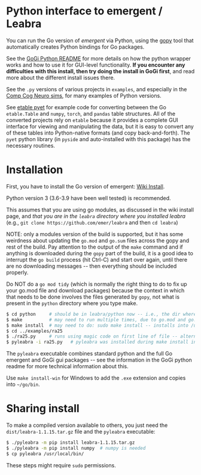 # Python interface to emergent / Leabra

You can run the Go version of *emergent* via Python, using the [gopy](https://github.com/go-python/gopy) tool that automatically creates Python bindings for Go packages. 

See the [GoGi Python README](https://github.com/goki/gi/blob/master/python/README.md) for more details on how the python wrapper works and how to use it for GUI-level functionality.  **If you encounter any difficulties with this install, then try doing the install in GoGi first**, and read more about the different install issues there.

See the `.py` versions of various projects in `examples`, and especially in the [Comp Cog Neuro sims](https://github.com/CompCogNeuro/sims), for many examples of Python versions.  

See [etable pyet](https://github.com/emer/etable/tree/master/examples/pyet) for example code for converting between the Go `etable.Table` and `numpy`, `torch`, and `pandas` table structures.  All of the converted projects rely on `etable` because it provides a complete GUI interface for viewing and manipulating the data, but it is easy to convert any of these tables into Python-native formats (and copy back-and-forth).  The `pyet` python library (in `pyside` and auto-installed with this package) has the necessary routines.

# Installation

First, you have to install the Go version of emergent: [Wiki Install](https://github.com/emer/emergent/wiki/Install).

Python version 3 (3.6-3.9 have been well tested) is recommended.

This assumes that you are using go modules, as discussed in the wiki install page, and *that you are in the `leabra` directory where you installed leabra* (e.g., `git clone https://github.com/emer/leabra` and then `cd leabra`)

NOTE: only a modules version of the build is supported, but it has some weirdness about updating the `go.mod` and `go.sum` files across the gopy and rest of the build.  Pay attention to the output of the `make` command and if anything is downloaded during the `gopy` part of the build, it is a good idea to interrupt the `go build` process (hit Ctrl-C) and start over again, until there are no downloading messages -- then everything should be included properly.

Do NOT do a `go mod tidy` (which is normally the right thing to do to fix up your go.mod file and download packages) because the context in which that needs to be done involves the files generated by `gopy`, not what is present in the `python` directory where you type make.

```sh
$ cd python     # should be in leabra/python now -- i.e., the dir where this README.md is..
$ make          # may need to run multiple times, due to go.mod and go.sum updating and downloading
$ make install  # may need to do: sudo make install -- installs into /usr/local/bin and python site-packages
$ cd ../examples/ra25
$ ./ra25.py     # runs using magic code on first line of file -- alternatively:
$ pyleabra -i ra25.py   # pyleabra was installed during make install into /usr/local/bin
```

The `pyleabra` executable combines standard python and the full Go emergent and GoGi gui packages -- see the information in the GoGi python readme for more technical information about this.

Use `make install-win` for Windows to add the `.exe` extension and copies into `~/go/bin`.

# Sharing install

To make a compiled version available to others, you just need the `dist/leabra-1.1.15.tar.gz` file and the `pyleabra` executable:

```sh
$ ./pyleabra -m pip install leabra-1.1.15.tar.gz
$ ./pyleabra -m pip install numpy  # numpy is needed
$ cp pyleabra /usr/local/bin/
```

These steps might require `sudo` permissions.

